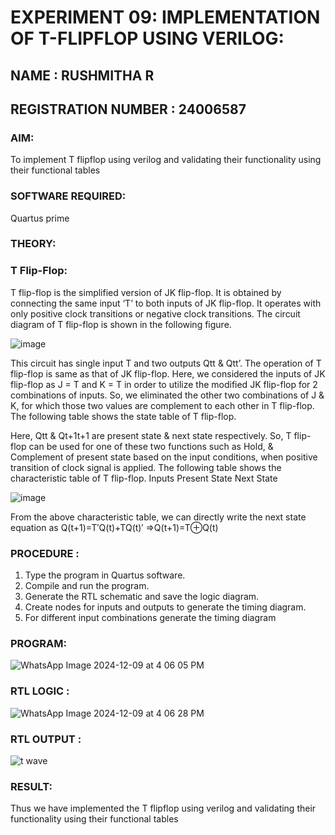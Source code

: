 # EXPERIMENT 09: IMPLEMENTATION OF T-FLIPFLOP USING VERILOG:
## NAME : RUSHMITHA R
## REGISTRATION NUMBER : 24006587

### AIM:

To implement  T flipflop using verilog and validating their functionality using their functional tables

### SOFTWARE REQUIRED:

Quartus prime

### THEORY:

### T Flip-Flop:

T flip-flop is the simplified version of JK flip-flop. It is obtained by connecting the same input ‘T’ to both inputs of JK flip-flop. It operates with only positive clock transitions or negative clock transitions. The circuit diagram of T flip-flop is shown in the following figure.

![image](https://github.com/naavaneetha/T-FLIPFLOP-POSEDGE/assets/154305477/458a68fe-2d08-4a9d-ac4f-7ae0480ce0bd)

 
This circuit has single input T and two outputs Qtt & Qtt’. The operation of T flip-flop is same as that of JK flip-flop. Here, we considered the inputs of JK flip-flop as J = T and K = T in order to utilize the modified JK flip-flop for 2 combinations of inputs. So, we eliminated the other two combinations of J & K, for which those two values are complement to each other in T flip-flop. The following table shows the state table of T flip-flop.

Here, Qtt & Qt+1t+1 are present state & next state respectively. So, T flip-flop can be used for one of these two functions such as Hold, & Complement of present state based on the input conditions, when positive transition of clock signal is applied. The following table shows the characteristic table of T flip-flop. Inputs Present State Next State

![image](https://github.com/naavaneetha/T-FLIPFLOP-POSEDGE/assets/154305477/cdd7fb32-539f-4b66-bb8d-f305a153c886)

 
From the above characteristic table, we can directly write the next state equation as Q(t+1)=T′Q(t)+TQ(t)′ ⇒Q(t+1)=T⊕Q(t)

### PROCEDURE :

 1. Type the program in Quartus software.
 2. Compile and run the program.
 3. Generate the RTL schematic and save the logic diagram.
 4. Create nodes for inputs and outputs to generate the timing diagram.
 5. For different input combinations generate the timing diagram


### PROGRAM: 

![WhatsApp Image 2024-12-09 at 4 06 05 PM](https://github.com/user-attachments/assets/631c8d2d-e705-435e-8843-fc2090325226)


### RTL LOGIC :

![WhatsApp Image 2024-12-09 at 4 06 28 PM](https://github.com/user-attachments/assets/9dd6a158-02cb-4cf8-b842-c7b218e710b4)


### RTL OUTPUT :

![t wave](https://github.com/user-attachments/assets/a5529188-75b4-41b5-84fd-c4b39e0416c3)


### RESULT:

Thus we have implemented the T flipflop using verilog and validating their functionality using their functional tables

 
